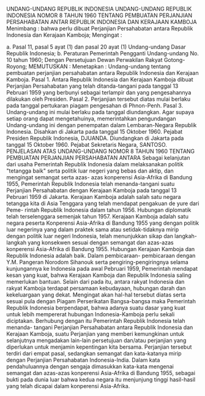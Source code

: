  UNDANG-UNDANG REPUBLIK INDONESIA UNDANG-UNDANG REPUBLIK INDONESIA NOMOR 8 TAHUN 1960 TENTANG PEMBUATAN PERJANJIAN PERSAHABATAN ANTAR REPUBLIK INDONESIA DAN KERAJAAN KAMBOJA
Menimbang :
 bahwa perlu dibuat Perjanjian Persahabatan antara Republik Indonesia dan Kerajaan Kamboja;
Mengingat :

a. Pasal 11, pasal 5 ayat (1) dan pasal 20 ayat (1) Undang-undang Dasar Republik Indonesia;
b. Peraturan Pemerintah Pengganti Undang-undang No. 10 tahun 1960; Dengan Persetujuan Dewan Perwakilan Rakyat Gotong-Royong;
MEMUTUSKAN :
 Menetapkan : Undang-undang tentang pembuatan perjanjian persahabatan antara Republik Indonesia dan Kerajaan Kamboja. Pasal 1. Antara Republik Indonesia dan Kerajaan Kamboja dibuat Perjanjian Persahabatan yang telah ditanda-tangani pada tanggal 13 Pebruari 1959 yang berbunyi sebagai terlampir dan yang pengesahannya dilakukan oleh Presiden. Pasal 2. Perjanjian tersebut diatas mulai berlaku pada tanggal pertukaran piagam pengesahan di Phnon-Penh. Pasal 3. Undang-undang ini mulai berlaku pada tanggal diundangkan. Agar supaya setiap orang dapat mengetahuinya, memerintahkan pengundangan Undang-undang ini dengan penempatan dalam Lembaran-Negara Republik Indonesia. Disahkan di Jakarta pada tanggal 15 Oktober 1960. Pejabat Presiden Republik Indonesia, DJUANDA. Diundangkan di Jakarta pada tanggal 15 Oktober 1960. Pejabat Sekretaris Negara, SANTOSO. PENJELASAN ATAS UNDANG-UNDANG NOMOR 8 TAHUN 1960 TENTANG PEMBUATAN PERJANJIAN PERSAHABATAN ANTARA Sebagai kelanjutan dari usaha Pemerintah Republik Indonesia dalam melaksanakan politik "tetangga baik" serta politik luar negeri yang bebas dan aktip, dan mengingat semangat serta azas- azas konperensi Asia-Afrika di Bandung 1955, Pemerintah Republik Indonesia telah menanda-tangani suatu Perjanjian Persahabatan dengan Kerajaan Kamboja pada tanggal 13 Pebruari 1959 di Jakarta. Kerajaan Kamboja adalah salah satu negara tetangga kita di Asia Tenggara yang telah mendapat pengakuan de yure dari Peme- rintah Republik Indonesia dalam tahun 1956. Hubungan diplomatik telah terselenggara semenjak tahun 1957. Kerajaan Kamboja adalah satu negara peserta Konperensi Asia-Afrika di Bandung 1955 yang dengan politik luar negerinya yang dalam praktek sama atau setidak-tidaknya mirip dengan politik luar negeri Indonesia, telah menunjukkan sikap dan langkah- langkah yang konsekwen sesuai dengan semangat dan azas-azas konperensi Asia-Afrika di Bandung 1955. Hubungan Kerajaan Kamboja dan Republik Indonesia adalah baik. Dalam pembicaraan- pembicaraan dengan Y.M. Pangeran Norodom Sihanouk serta pengiring-pengiringnya selama kunjungannya ke Indonesia pada awal Pebruari 1959, Pemerintah mendapat kesan yang kuat, bahwa Kerajaan Kamboja dan Republik Indonesia saling memerlukan bantuan. Selain dari pada itu, antara rakyat Indonesia dan rakyat Kamboja terdapat persamaan kebudayaan, hubungan darah dan kekeluargaan yang dekat. Mengingat akan hal-hal tersebut diatas serta sesuai pula dengan Piagam Perserikatan Bangsa-bangsa maka Pemerintah Republik Indonesia berpendapat, bahwa adanya suatu dasar yang kuat untuk lebih mempererat hubungan Indonesia-Kamboja perlu sekali diciptakan. Berhubung dengan itu Pemerintah Republik Indonesia telah menanda- tangani Perjanjian Persahabatan antara Republik Indonesia dan Kerajaan Kamboja, suatu Perjanjian yang memberi kemungkinan untuk selanjutnya mengadakan lain-lain persetujuan dan/atau perjanjian yang diperlukan untuk menjamin kepentingan kita bersama. Perjanjian tersebut terdiri dari empat pasal, sedangkan semangat dan kata-katanya mirip dengan Perjanjian Persahabatan Indonesia-India. Dalam kata pendahuluannya dengan sengaja dimasukkan kata-kata mengenai semangat dan azas-azas konperensi Asia-Afrika di Bandung 1955, sebagai bukti pada dunia luar bahwa kedua negara itu menjunjung tinggi hasil-hasil yang telah dicapai dalam konperensi Asia-Afrika.
